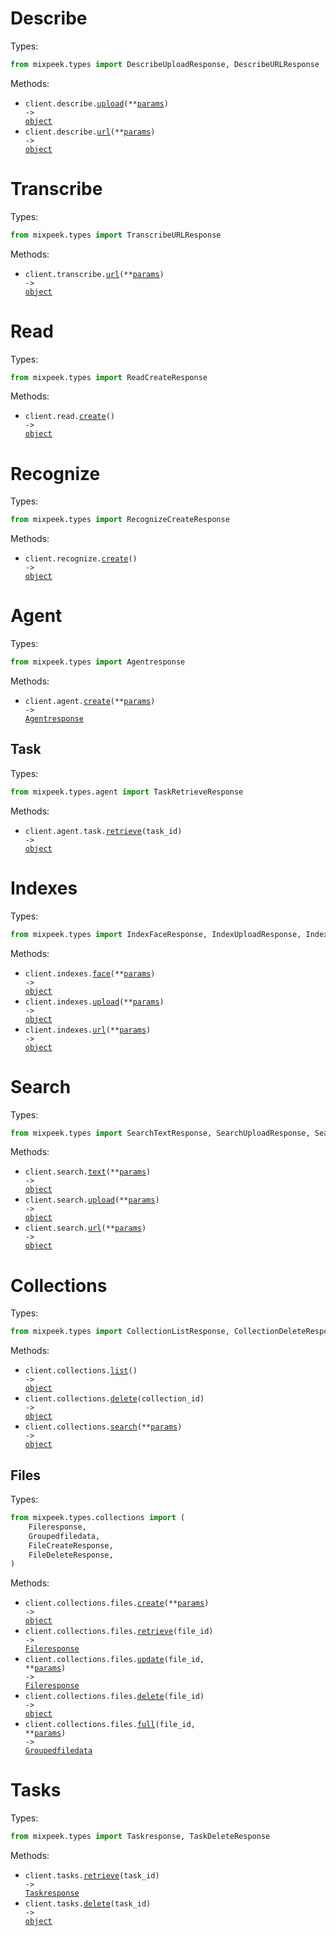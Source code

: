 # Describe

Types:

```python
from mixpeek.types import DescribeUploadResponse, DescribeURLResponse
```

Methods:

- <code title="post /describe/upload">client.describe.<a href="./src/mixpeek/resources/describe.py">upload</a>(\*\*<a href="src/mixpeek/types/describe_upload_params.py">params</a>) -> <a href="./src/mixpeek/types/describe_upload_response.py">object</a></code>
- <code title="post /describe/url">client.describe.<a href="./src/mixpeek/resources/describe.py">url</a>(\*\*<a href="src/mixpeek/types/describe_url_params.py">params</a>) -> <a href="./src/mixpeek/types/describe_url_response.py">object</a></code>

# Transcribe

Types:

```python
from mixpeek.types import TranscribeURLResponse
```

Methods:

- <code title="post /transcribe/url">client.transcribe.<a href="./src/mixpeek/resources/transcribe.py">url</a>(\*\*<a href="src/mixpeek/types/transcribe_url_params.py">params</a>) -> <a href="./src/mixpeek/types/transcribe_url_response.py">object</a></code>

# Read

Types:

```python
from mixpeek.types import ReadCreateResponse
```

Methods:

- <code title="post /read/">client.read.<a href="./src/mixpeek/resources/read.py">create</a>() -> <a href="./src/mixpeek/types/read_create_response.py">object</a></code>

# Recognize

Types:

```python
from mixpeek.types import RecognizeCreateResponse
```

Methods:

- <code title="post /recognize/">client.recognize.<a href="./src/mixpeek/resources/recognize.py">create</a>() -> <a href="./src/mixpeek/types/recognize_create_response.py">object</a></code>

# Agent

Types:

```python
from mixpeek.types import Agentresponse
```

Methods:

- <code title="post /agent/">client.agent.<a href="./src/mixpeek/resources/agent/agent.py">create</a>(\*\*<a href="src/mixpeek/types/agent_create_params.py">params</a>) -> <a href="./src/mixpeek/types/agentresponse.py">Agentresponse</a></code>

## Task

Types:

```python
from mixpeek.types.agent import TaskRetrieveResponse
```

Methods:

- <code title="get /agent/{task_id}">client.agent.task.<a href="./src/mixpeek/resources/agent/task.py">retrieve</a>(task_id) -> <a href="./src/mixpeek/types/agent/task_retrieve_response.py">object</a></code>

# Indexes

Types:

```python
from mixpeek.types import IndexFaceResponse, IndexUploadResponse, IndexURLResponse
```

Methods:

- <code title="post /index/face">client.indexes.<a href="./src/mixpeek/resources/indexes.py">face</a>(\*\*<a href="src/mixpeek/types/index_face_params.py">params</a>) -> <a href="./src/mixpeek/types/index_face_response.py">object</a></code>
- <code title="post /index/upload">client.indexes.<a href="./src/mixpeek/resources/indexes.py">upload</a>(\*\*<a href="src/mixpeek/types/index_upload_params.py">params</a>) -> <a href="./src/mixpeek/types/index_upload_response.py">object</a></code>
- <code title="post /index/url">client.indexes.<a href="./src/mixpeek/resources/indexes.py">url</a>(\*\*<a href="src/mixpeek/types/index_url_params.py">params</a>) -> <a href="./src/mixpeek/types/index_url_response.py">object</a></code>

# Search

Types:

```python
from mixpeek.types import SearchTextResponse, SearchUploadResponse, SearchURLResponse
```

Methods:

- <code title="post /search/text">client.search.<a href="./src/mixpeek/resources/search.py">text</a>(\*\*<a href="src/mixpeek/types/search_text_params.py">params</a>) -> <a href="./src/mixpeek/types/search_text_response.py">object</a></code>
- <code title="post /search/upload">client.search.<a href="./src/mixpeek/resources/search.py">upload</a>(\*\*<a href="src/mixpeek/types/search_upload_params.py">params</a>) -> <a href="./src/mixpeek/types/search_upload_response.py">object</a></code>
- <code title="post /search/url">client.search.<a href="./src/mixpeek/resources/search.py">url</a>(\*\*<a href="src/mixpeek/types/search_url_params.py">params</a>) -> <a href="./src/mixpeek/types/search_url_response.py">object</a></code>

# Collections

Types:

```python
from mixpeek.types import CollectionListResponse, CollectionDeleteResponse, CollectionSearchResponse
```

Methods:

- <code title="get /collections/">client.collections.<a href="./src/mixpeek/resources/collections/collections.py">list</a>() -> <a href="./src/mixpeek/types/collection_list_response.py">object</a></code>
- <code title="delete /collections/{collection_id}">client.collections.<a href="./src/mixpeek/resources/collections/collections.py">delete</a>(collection_id) -> <a href="./src/mixpeek/types/collection_delete_response.py">object</a></code>
- <code title="post /collections/search">client.collections.<a href="./src/mixpeek/resources/collections/collections.py">search</a>(\*\*<a href="src/mixpeek/types/collection_search_params.py">params</a>) -> <a href="./src/mixpeek/types/collection_search_response.py">object</a></code>

## Files

Types:

```python
from mixpeek.types.collections import (
    Fileresponse,
    Groupedfiledata,
    FileCreateResponse,
    FileDeleteResponse,
)
```

Methods:

- <code title="post /collections/files">client.collections.files.<a href="./src/mixpeek/resources/collections/files.py">create</a>(\*\*<a href="src/mixpeek/types/collections/file_create_params.py">params</a>) -> <a href="./src/mixpeek/types/collections/file_create_response.py">object</a></code>
- <code title="get /collections/file/{file_id}">client.collections.files.<a href="./src/mixpeek/resources/collections/files.py">retrieve</a>(file_id) -> <a href="./src/mixpeek/types/collections/fileresponse.py">Fileresponse</a></code>
- <code title="put /collections/file/{file_id}">client.collections.files.<a href="./src/mixpeek/resources/collections/files.py">update</a>(file_id, \*\*<a href="src/mixpeek/types/collections/file_update_params.py">params</a>) -> <a href="./src/mixpeek/types/collections/fileresponse.py">Fileresponse</a></code>
- <code title="delete /collections/file/{file_id}">client.collections.files.<a href="./src/mixpeek/resources/collections/files.py">delete</a>(file_id) -> <a href="./src/mixpeek/types/collections/file_delete_response.py">object</a></code>
- <code title="get /collections/file/{file_id}/full">client.collections.files.<a href="./src/mixpeek/resources/collections/files.py">full</a>(file_id, \*\*<a href="src/mixpeek/types/collections/file_full_params.py">params</a>) -> <a href="./src/mixpeek/types/collections/groupedfiledata.py">Groupedfiledata</a></code>

# Tasks

Types:

```python
from mixpeek.types import Taskresponse, TaskDeleteResponse
```

Methods:

- <code title="get /tasks/{task_id}">client.tasks.<a href="./src/mixpeek/resources/tasks.py">retrieve</a>(task_id) -> <a href="./src/mixpeek/types/taskresponse.py">Taskresponse</a></code>
- <code title="delete /tasks/{task_id}">client.tasks.<a href="./src/mixpeek/resources/tasks.py">delete</a>(task_id) -> <a href="./src/mixpeek/types/task_delete_response.py">object</a></code>
